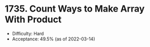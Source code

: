 # 1735. Count Ways to Make Array With Product
- Difficulty: Hard
- Acceptance: 49.5% (as of 2022-03-14)
